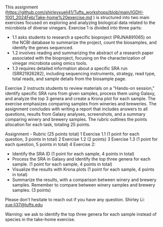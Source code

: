 
This assignment (https://github.com/shirleyxueli41/Tufts_workshops/blob/main/IGDH-1001_2024Feb/Take-home%20exercise.md ) is structured into two main exercises focused on exploring and analyzing biological data related to the microbiota of diverse vinegars.
Exercise 1 is divided into three parts:
* 1.1 asks students to research a specific bioproject (PRJNA891065) on the NCBI database to summarize the project, count the biosamples, and identify the genes sequenced.
* 1.2 involves reading and summarizing the abstract of a research paper associated with the bioproject, focusing on the characterization of vinegar microbiota using omics tools.
* 1.3 requires detailed information about a specific SRA run (SRR21926282), including sequencing instruments, strategy, read type, total reads, and sample details from the biosample page.

  
Exercise 2 instructs students to review materials on a "Hands-on session," identify specific SRA runs from given samples, process them using Galaxy, and analyze the top 3 genera and create a Krona plot for each sample. The exercise emphasizes comparing samples from wineries and breweries.
The assignment concludes with writing a report that includes answers to all questions, results from Galaxy analyses, screenshots, and a summary comparing winery and brewery samples. The rubric outlines the points allocation for each task, totaling 25 points.


Assignment - Rubric (25 points total)
1 Exercise 1.1 (1 point for each question, 3 points in total) 2 Exercise 1.2 (2 points) 3 Exercise 1.3 (1 point for each question, 5 points in total) 4 Exercise 2:
* Identify the SRA ID (1 point for each sample, 4 points in total)
* Process the SRA in Galaxy and identify the top three genera for each sample. (1 point for each sample, 4 points in total)
* Visualize the results with Krona plots (1 point for each sample, 4 points in total)
* Summarize the results, with a comparison between winery and brewery samples. Remember to compare between winery samples and brewery samples. (3 points)


Please don't hesitate to reach out if you have any question. 
Shirley Li: xue.li37@tufts.edu

Warning: we ask to identify the top three genera for each sample instead of species in the take-home exercise. 



